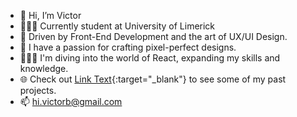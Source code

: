 - 👋 Hi, I’m Victor
- 👨🏻‍🎓 Currently student at University of Limerick
- 👀 Driven by Front-End Development and the art of UX/UI Design.
- 👾 I have a passion for crafting pixel-perfect designs.
- 🏄🏻‍♂️ I'm diving into the world of React, expanding my skills and knowledge.
- 🌐 Check out [Link Text](http://example.com){:target="_blank"} to see some of my past projects.
- 📫 hi.victorb@gmail.com

